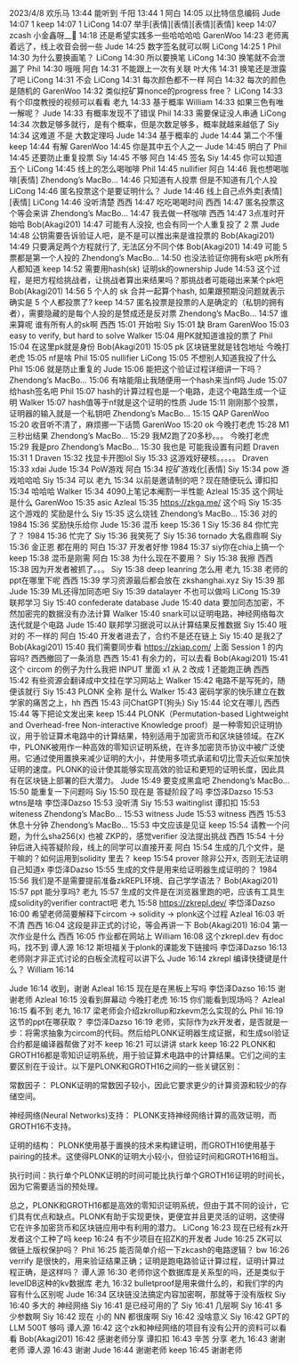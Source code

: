 2023/4/8
欢乐马 13:44
能听到
千阳 13:44
1
阿白 14:05
以比特信息编码
Jude 14:07
1
keep 14:07
1
LiCong 14:07
举手[表情][表情][表情][表情]
keep 14:07
zcash
小金鑫呀__ 14:18
还是希望实践多一些哈哈哈哈
GarenWoo 14:23
老师离着远了，线上收音会弱一些
Jude 14:25
数字签名就可以啊
LiCong 14:25
1
Phil 14:30
为什么要换画笔？
LiCong 14:30
所以要换笔
LiCong 14:30
换笔就不会泄漏了
Phil 14:30
哦哦
阿白 14:31
不能跟上一次有关联
叶大伟 14:31
换笔还是泄露了吧
LiCong 14:31
不会
LiCong 14:31
每次颜色都不一样
阿白 14:32
每次的颜色是随机的
GarenWoo 14:32
类似挖矿算nonce的progress free？
LiCong 14:33
有个印度教授的视频可以看看
老九 14:33
基于概率
William 14:33
如果三色有唯一解呢？
Jude 14:33
有概率发现不了错误
Phil 14:33
需要保证没人串通
LiCong 14:34
次数足够多就行，是有个概率，但是次数足够多，概率就越来越低了
Siy 14:34
这难道 不是 大数定理吗
Jude 14:34
基于概率的
Jude 14:44
第二个不懂
keep 14:44
有解
GarenWoo 14:45
你是其中五个人之一
Jude 14:45
明白了
Phil 14:45
还要防止重复投票
Siy 14:45
不够
阿白 14:45
签名
Siy 14:45
你可以知道五个
LiCong 14:45
线上的怎么喝咖啡
Phil 14:45
nullifier
阿白 14:46
我也想喝咖啡[表情]
Zhendong’s MacBo... 14:46
只知道有人投票 但是不知道有几个人投
LiCong 14:46
匿名投票这个是要证明什么？
Jude 14:46
线上自己点外卖[表情][表情]
LiCong 14:46
没听清楚
西西 14:47
吃吃喝喝时间
西西 14:47
匿名投票这个等会来讲
Zhendong’s MacBo... 14:47
我去做一杯咖啡
西西 14:47
3点准时开始哈
Bob(Akagi201) 14:47
可能有人没投, 也会有同一个人重复投了 2 票
Jude 14:48
公钥需要告诉验证人吧，是不是可以推出来是谁投票的
Bob(Akagi201) 14:49
只要满足两个方程就行了, 无法区分不同个体
Bob(Akagi201) 14:49
可能 5 票都是第一个人投的
Zhendong’s MacBo... 14:50
也没法验证你拥有sk吧 pk所有人都知道
keep 14:52
需要用hash(sk) 证明sk的ownership
Jude 14:53
这个过程，是把方程给挑战者，让挑战者算出来结果吗？那挑战者可能碰出来某个pk吧
Bob(Akagi201) 14:56
5 个人的 sk 合并一起算个hash, 如果跟预期没问题就表示确实是 5 个人都投票了?
keep 14:57
匿名投票是投票的人是确定的（私钥的拥有者），需要隐藏的是每个人投的是赞成还是反对票
Zhendong’s MacBo... 14:57
谁来算呢 谁有所有人的sk啊
西西 15:01
开始啦
Siy 15:01
缺 Bram
GarenWoo 15:03
easy to verify, but hard to solve
Walker 15:04
用PK就知道谁投的票了
Phil 15:04
在这里pk就是身份
Bob(Akagi201) 15:05
pk 区块链里就是钱包地址
今晚打老虎 15:05
nf是啥
Phil 15:05
nullifier
LiCong 15:05
不想别人知道我投了什么
Phil 15:06
就是防止重复的
Jude 15:06
能把这个验证过程详细讲一下吗？
Zhendong’s MacBo... 15:06
有啥能阻止我随便用一个hash来当nf吗
Jude 15:07
给hash签名吧
Phil 15:07
hash的计算过程也是一个电路，走这个电路生成一个证明
Walker 15:07
hash值等于nf就是这个证明的性质
Jude 15:11
刚刚那个投票，证明器的输入就是一个私钥吧
Zhendong’s MacBo... 15:15
QAP
GarenWoo 15:20
收音听不清了，麻烦挪一下话筒
GarenWoo 15:20
ok
今晚打老虎 15:28
M1 三秒出结果
Zhendong’s MacBo... 15:29
我M2跑了20多秒。。。
今晚打老虎 15:29
我是pro
Zhendong’s MacBo... 15:30
我也是 可能我设置有问题
Draven 15:31
1
Draven 15:32
找显卡开图lol
Siy 15:33
这游戏好硬核。。。。。
Draven 15:33
xdai
Jude 15:34
PoW游戏
阿白 15:34
挖矿游戏化[表情]
Siy 15:34
pow 游戏哈哈哈
Siy 15:34
可以
老九 15:34
以前是邀请制的吧？现在随便玩么
谭扣扣 15:34
哈哈哈
Walker 15:34
4090上笔记本阉割一半性能
Azleal 15:35
这个网址是什么
GarenWoo 15:35
asic
Azleal 15:35
https://zkga.me/ 这个吗
Siy 15:35
这个游戏的 奖励是什么
Siy 15:35
这么烧钱
Zhendong’s MacBo... 15:36
对的
1984 15:36
奖励快乐给你
Jude 15:36
混币
keep 15:36
1
Siy 15:36
84 你忙完了？
1984 15:36
忙完了
Siy 15:36
我笑死了
Siy 15:36
tornado 大名鼎鼎啊
Siy 15:36
金正恩 都在用的
阿白 15:37
开发者好惨
1984 15:37
siy你在chia上搞一个
keep 15:38
混币是刚需
阿白 15:38
为什么现在不要用？
Siy 15:38
我擦
西西 15:38
因为开发者被抓了。。。
Siy 15:38
deep leanring 怎么用
老九 15:38
老师的ppt在哪里下呢
西西 15:39
学习资源最后都会放在 zkshanghai.xyz
Siy 15:39
那
Jude 15:39
ML还得加同态吧
Siy 15:39
datalayer 不也可以做吗
LiCong 15:39
联邦学习
Siy 15:40
confederate database
Jude 15:40
data 要加同态加密，不然加密完的数据没有办法计算
Walker 15:40
snark可以证明电路，神经网络每次迭代就是个电路
Jude 15:40
联邦学习据说可以从计算结果反推数据
Siy 15:40
哦 对的 不一样的
阿白 15:40
开发者进去了，合约不是还在链上
Siy 15:40
是我2了
Bob(Akagi201) 15:40
我们需要同步看 https://zkiap.com/ 上面 Session 1 的内容吗?
西西撤回了一条消息
西西 15:41
有余力的，可以去看
Bob(Akagi201) 15:41
这个 circom 的例子为什么我把 INPUT 里面 x1 从 2 改成 1 还能跑正确
西西 15:42
有些资源会翻译成中文挂在学习网站上
Walker 15:42
电路不是写死的，随便该就行
Siy 15:43
PLONK 全称 是什么
Walker 15:43
密码学家的快乐建立在数学家的痛苦之上，hh
西西 15:43
问ChatGPT(狗头)
Siy 15:44
论文在哪儿
西西 15:44
等下把论文发出来
keep 15:44
PLONK（Permutation-based Lightweight and Overhead-free Non-interactive Knowledge proof）是一种零知识证明协议，用于验证算术电路中的计算结果，特别适用于加密货币和区块链领域。在ZK中，PLONK被用作一种高效的零知识证明系统，在许多加密货币协议中被广泛使用。它通过使用置换来减少证明的大小，并使用多项式承诺和切比雪夫近似来加快证明的速度。PLONK的设计使其能够实现高效的验证和更短的证明长度，因此具有在区块链上部署的巨大潜力。
Jude 15:49
要变成黑盒吧
Zhendong’s MacBo... 15:50
能重复一下问题吗
Siy 15:50
现在是 答疑阶段了吗
李岱泽Dazso 15:53
wtns是啥
李岱泽Dazso 15:53
没听清
Siy 15:53
waitinglist
谭扣扣 15:53
witeness 
Zhendong’s MacBo... 15:53
witness
Jude 15:53
witness
西西 15:53
休息十分钟
Zhendong’s MacBo... 15:53
中文应该是见证
keep 15:54
请教一个问题，为什么sha256(x) 也被 ZKP的，感觉verifier 没法提出挑战
西西 15:54
十分钟后进入纯答疑阶段，线上的同学可以直接开麦
阿白 15:54
生成的几个文件，是干嘛的？如何运用到solidity 里去？
keep 15:54
prover 除非公开x, 否则无法证明自己知道x
李岱泽Dazso 15:55
生成的文件是用来给证明器生成证明的？
1984 15:56
我们是不是需要提前准备zkREPL环境、自己学学语法？
Bob(Akagi201) 15:57
ppt 能分享吗?
老九 15:57
生成的文件是在浏览器里跑的吧，应该有工具生成solidity的verifier contract吧
老九 15:58
https://zkrepl.dev/
李岱泽Dazso 16:00
希望老师简要解释下circom -> solidity -> plonk这个过程
Azleal 16:03
听不清
西西 16:04
这段是非正式的讨论，等会再讲一下
Bob(Akagi201) 16:04
第一次作业是什么
西西 16:05
作业都在网站上
William 16:08
这个zkrepl.dev 有doc 吗，找不到
谭人源 16:12
斯坦福关于plonk的课能发下链接吗
李岱泽Dazso 16:13
老师刚才非正式讨论的白板全流程可以讲下么
Jude 16:14
zkrepl 编译快捷键是什么？
William 16:14
 
Jude 16:14
收到，谢谢
Azleal 16:15
现在是在黑板上写吗
李岱泽Dazso 16:15
谢谢老师
Azleal 16:15
没看到屏幕动
今晚打老虎 16:15
你们能看到现场吗？
Azleal 16:15
看不到
老九 16:17
梁老师会介绍zkrollup和zkevm怎么实现的么
Phil 16:19
这节的ppt在哪获取？
李岱泽Dazso 16:19
老师，实际作为zk开发者，是否就是一步：将需求抽象为circom的代码。然后给PLONK证明器生成证据，和生成sol验证合约都是编译器帮做了对不
keep 16:21
可以讲讲 stark
keep 16:22
PLONK和GROTH16都是零知识证明系统，用于验证算术电路中的计算结果。它们之间的主要区别在于设计。以下是PLONK和GROTH16之间的一些关键区别：

常数因子： PLONK证明的常数因子较小，因此它要求更少的计算资源和较少的存储空间。

神经网络(Neural Networks)支持： PLONK支持神经网络计算的高效证明，而GROTH16不支持。

证明的结构： PLONK使用基于置换的技术来构建证明，而GROTH16使用基于pairing的技术。这使得PLONK的证明大小较小，但验证时间和GROTH16相当。

执行时间：执行单个PLONK证明的时间可能比执行单个GROTH16证明的时间长，因为它需要适当的预处理。

总之，PLONK和GROTH16都是高效的零知识证明系统，但由于其不同的设计，它们具有优点和缺点。PLONK有助于实现更快，更便宜并且更灵活的证明，这使得它在许多加密货币和区块链应用中有利用的潜力。
LiCong 16:23
现在已经有zk开发者这个工种了吗
keep 16:24
有不少项目在招ZK的开发者
Jude 16:25
ZK可以做链上版权保护吗？
Phil 16:25
能否简单介绍一下zkcash的电路逻辑？
bw 16:26
verrify 是很快的，用来验证结果正确；证明是跑电路验证计算过程，证明计算过程正确，是这样吗？
谭人源 16:30
老师你这个数据库是关系型的吗，还是类似于levelDB这种的kv数据库
老九 16:32
bulletproof是用来做什么的，和我们学的内容有什么区别呢
Jude 16:34
区块链没法搞定内容加密啊，那就等于没有版权
Siy 16:40
多大的 神经网络
Siy 16:41
是已经可用的了
Siy 16:41
几层啊
Siy 16:41
多少参数啊
Siy 16:42
现在 小的 NN 都很废啊
Siy 16:42
没啥意义
Siy 16:42
GPT的LLM 500T 够吗
谭人源 16:42
这个zk和神经网络的项目有没有公开的资料可以看看
Bob(Akagi201) 16:42
感谢老师分享
谭扣扣 16:43
辛苦 分享
老九 16:43
谢谢老师
谭人源 16:43
谢谢
Jude 16:44
谢谢老师
keep 16:45
谢谢老师
